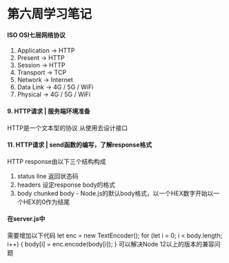 # 第六周学习笔记

#### ISO OSI七层网络协议
1. Application  -> HTTP
2. Present      -> HTTP
3. Session      -> HTTP 
4. Transport    -> TCP
5. Network      -> Internet
6. Data Link    -> 4G / 5G / WiFi
7. Physical     -> 4G / 5G / WiFi

#### 9. HTTP请求 | 服务端环境准备
HTTP是一个文本型的协议
从使用去设计接口

#### 11. HTTP请求 | send函数的编写，了解response格式
HTTP response由以下三个结构构成
1. status line
   返回状态码 
2. headers
   设定response body的格式
3. body
   chunked body - Node.js的默认body格式，以一个HEX数字开始以一个HEX的0作为结尾
   
#### 在server.js中
需要增加以下代码
let enc = new TextEncoder();
for (let i = 0; i < body.length; i++) {
   body[i] = enc.encode(body[i]);
}
可以解决Node 12以上的版本的兼容问题
